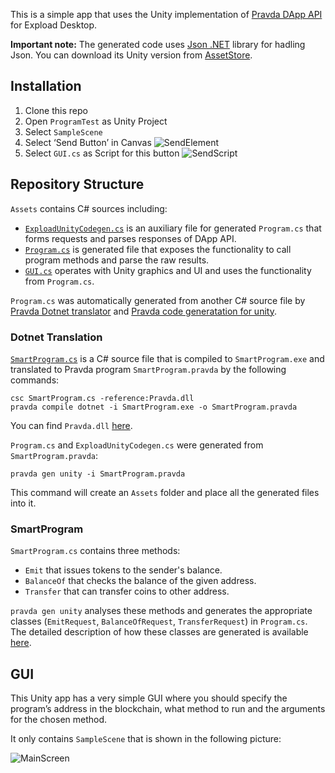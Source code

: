 This is a simple app that uses the Unity implementation of [Pravda DApp API](https://developers.expload.com/documentation/pravda/integration/dapp-api/) for Expload Desktop. 

**Important note:**
The generated code uses [Json .NET](https://www.newtonsoft.com/json) library for hadling Json.
You can download its Unity version from [AssetStore](https://assetstore.unity.com/packages/tools/input-management/json-net-for-unity-11347).

## Installation

 1. Clone this repo 
 2. Open `ProgramTest` as Unity Project
 3. Select `SampleScene`
 3. Select ‘Send Button’ in Canvas ![SendElement](https://raw.githubusercontent.com/expload/expload-unity-sample/master/pics/SendElement.png)
 4. Select `GUI.cs` as Script for this button ![SendScript](https://raw.githubusercontent.com/expload/expload-unity-sample/master/pics/SendScript.png)

## Repository Structure 

`Assets` contains C# sources including:
 - [`ExploadUnityCodegen.cs`](https://github.com/expload/expload-unity-sample/blob/master/ProgramTest/Assets/ExploadUnityCodegen.cs) is an auxiliary file for generated `Program.cs` that forms requests and parses responses of DApp API.  
 - [`Program.cs`](https://github.com/expload/expload-unity-sample/blob/master/ProgramTest/Assets/Program.cs) is generated file that exposes the functionality to call program methods and parse the raw results.  
 - [`GUI.cs`](https://github.com/expload/expload-unity-sample/blob/master/ProgramTest/Assets/Scenes/GUI.cs) operates with Unity graphics and UI and uses the functionality from `Program.cs`. 

`Program.cs` was automatically generated from another C# source file by [Pravda Dotnet translator](https://developers.expload.com/documentation/pravda/using-dotnet/classes-translation/) and [Pravda code generatation for unity](https://developers.expload.com/documentation/pravda/integration/codegen/).

### Dotnet Translation 

[`SmartProgram.cs`](https://github.com/expload/pravda/blob/master/dotnet-tests/resources/SmartProgram.cs) is a C# source file that is compiled to `SmartProgram.exe` and translated to Pravda program `SmartProgram.pravda` by the following commands: 

```
csc SmartProgram.cs -reference:Pravda.dll
pravda compile dotnet -i SmartProgram.exe -o SmartProgram.pravda
``` 

You can find `Pravda.dll` [here](https://github.com/expload/pravda/blob/master/PravdaDotNet/Pravda.dll).

`Program.cs` and `ExploadUnityCodegen.cs` were generated from `SmartProgram.pravda`:

```
pravda gen unity -i SmartProgram.pravda
```

This command will create an `Assets` folder and place all the generated files into it. 

### SmartProgram

`SmartProgram.cs` contains three methods: 
 - `Emit` that issues tokens to the sender's balance.
 - `BalanceOf` that checks the balance of the given address.
 - `Transfer` that can transfer coins to other address.

`pravda gen unity` analyses these methods and generates the appropriate classes (`EmitRequest`, `BalanceOfRequest`, `TransferRequest`) in `Program.cs`. 
The detailed description of how these classes are generated is available [here](https://developers.expload.com/documentation/pravda/integration/codegen/).

## GUI

This Unity app has a very simple GUI where you should specify the program’s address in the blockchain, what method to run and the arguments for the chosen method. 

It only contains `SampleScene` that is shown in the following picture:

![MainScreen](https://raw.githubusercontent.com/expload/expload-unity-sample/master/pics/MainScreen.png)

